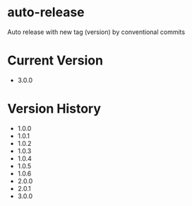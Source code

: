 # auto-release
Auto release with new tag (version) by conventional commits

# Current Version
- 3.0.0

# Version History
- 1.0.0
- 1.0.1
- 1.0.2
- 1.0.3
- 1.0.4
- 1.0.5
- 1.0.6
- 2.0.0
- 2.0.1
- 3.0.0

